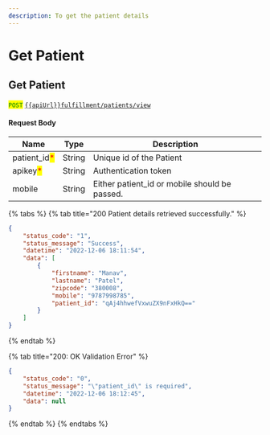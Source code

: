 ```yaml
---
description: To get the patient details
---
```


# Get Patient

## Get Patient

<mark style="color:green;">`POST`</mark> [`{{apiUrl}}fulfillment/patients/view`](https://dev-api.evitalrx.in/v1/fulfillment/patients/view)

#### Request Body

| Name                                          | Type   | Description                                    |
| --------------------------------------------- | ------ | ---------------------------------------------- |
| patient\_id<mark style="color:red;">\*</mark> | String | Unique id of the Patient                       |
| apikey<mark style="color:red;">\*</mark>      | String | Authentication token                           |
| mobile                                        | String | Either patient\_id or mobile should be passed. |

{% tabs %}
{% tab title="200 Patient details retrieved successfully." %}
```json
{
    "status_code": "1",
    "status_message": "Success",
    "datetime": "2022-12-06 18:11:54",
    "data": [
        {
            "firstname": "Manav",
            "lastname": "Patel",
            "zipcode": "380008",
            "mobile": "9787998785",
            "patient_id": "qAj4hhwefVxwuZX9nFxHkQ=="
        }
    ]
}
```
{% endtab %}

{% tab title="200: OK Validation Error" %}
```json
{
    "status_code": "0",
    "status_message": "\"patient_id\" is required",
    "datetime": "2022-12-06 18:12:45",
    "data": null
}
```
{% endtab %}
{% endtabs %}

